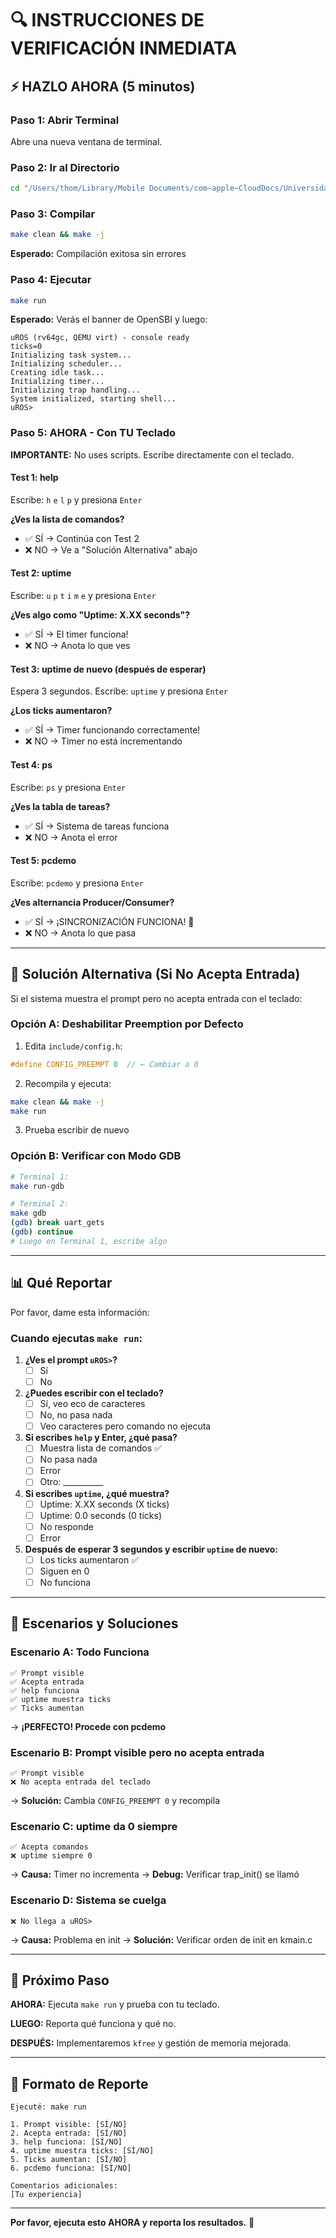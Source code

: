 # 🔍 INSTRUCCIONES DE VERIFICACIÓN INMEDIATA

## ⚡ HAZLO AHORA (5 minutos)

### Paso 1: Abrir Terminal

Abre una nueva ventana de terminal.

### Paso 2: Ir al Directorio

```bash
cd "/Users/thom/Library/Mobile Documents/com~apple~CloudDocs/Universidad/OS/mini-os"
```

### Paso 3: Compilar

```bash
make clean && make -j
```

**Esperado:** Compilación exitosa sin errores

### Paso 4: Ejecutar

```bash
make run
```

**Esperado:** Verás el banner de OpenSBI y luego:
```
uROS (rv64gc, QEMU virt) - console ready
ticks=0
Initializing task system...
Initializing scheduler...
Creating idle task...
Initializing timer...
Initializing trap handling...
System initialized, starting shell...
uROS>
```

### Paso 5: AHORA - Con TU Teclado

**IMPORTANTE:** No uses scripts. Escribe directamente con el teclado.

#### Test 1: help
Escribe: `h` `e` `l` `p` y presiona `Enter`

**¿Ves la lista de comandos?**
- ✅ SÍ → Continúa con Test 2
- ❌ NO → Ve a "Solución Alternativa" abajo

#### Test 2: uptime  
Escribe: `u` `p` `t` `i` `m` `e` y presiona `Enter`

**¿Ves algo como "Uptime: X.XX seconds"?**
- ✅ SÍ → El timer funciona!
- ❌ NO → Anota lo que ves

#### Test 3: uptime de nuevo (después de esperar)
Espera 3 segundos.
Escribe: `uptime` y presiona `Enter`

**¿Los ticks aumentaron?**
- ✅ SÍ → Timer funcionando correctamente!
- ❌ NO → Timer no está incrementando

#### Test 4: ps
Escribe: `ps` y presiona `Enter`

**¿Ves la tabla de tareas?**
- ✅ SÍ → Sistema de tareas funciona
- ❌ NO → Anota el error

#### Test 5: pcdemo
Escribe: `pcdemo` y presiona `Enter`

**¿Ves alternancia Producer/Consumer?**
- ✅ SÍ → ¡SINCRONIZACIÓN FUNCIONA! 🎉
- ❌ NO → Anota lo que pasa

---

## 🔧 Solución Alternativa (Si No Acepta Entrada)

Si el sistema muestra el prompt pero no acepta entrada con el teclado:

### Opción A: Deshabilitar Preemption por Defecto

1. Edita `include/config.h`:
```c
#define CONFIG_PREEMPT 0  // ← Cambiar a 0
```

2. Recompila y ejecuta:
```bash
make clean && make -j
make run
```

3. Prueba escribir de nuevo

### Opción B: Verificar con Modo GDB

```bash
# Terminal 1:
make run-gdb

# Terminal 2:
make gdb
(gdb) break uart_gets
(gdb) continue
# Luego en Terminal 1, escribe algo
```

---

## 📊 Qué Reportar

Por favor, dame esta información:

### Cuando ejecutas `make run`:

1. **¿Ves el prompt `uROS>`?**
   - [ ] Sí
   - [ ] No

2. **¿Puedes escribir con el teclado?**
   - [ ] Sí, veo eco de caracteres
   - [ ] No, no pasa nada
   - [ ] Veo caracteres pero comando no ejecuta

3. **Si escribes `help` y Enter, ¿qué pasa?**
   - [ ] Muestra lista de comandos ✅
   - [ ] No pasa nada
   - [ ] Error
   - [ ] Otro: __________

4. **Si escribes `uptime`, ¿qué muestra?**
   - [ ] Uptime: X.XX seconds (X ticks)
   - [ ] Uptime: 0.0 seconds (0 ticks)
   - [ ] No responde
   - [ ] Error

5. **Después de esperar 3 segundos y escribir `uptime` de nuevo:**
   - [ ] Los ticks aumentaron ✅
   - [ ] Siguen en 0
   - [ ] No funciona

---

## 🎯 Escenarios y Soluciones

### Escenario A: Todo Funciona
```
✅ Prompt visible
✅ Acepta entrada
✅ help funciona
✅ uptime muestra ticks
✅ Ticks aumentan
```
→ **¡PERFECTO! Procede con pcdemo**

### Escenario B: Prompt visible pero no acepta entrada
```
✅ Prompt visible
❌ No acepta entrada del teclado
```
→ **Solución:** Cambia `CONFIG_PREEMPT 0` y recompila

### Escenario C: uptime da 0 siempre
```
✅ Acepta comandos
❌ uptime siempre 0
```
→ **Causa:** Timer no incrementa
→ **Debug:** Verificar trap_init() se llamó

### Escenario D: Sistema se cuelga
```
❌ No llega a uROS>
```
→ **Causa:** Problema en init
→ **Solución:** Verificar orden de init en kmain.c

---

## 🚀 Próximo Paso

**AHORA:** Ejecuta `make run` y prueba con tu teclado.

**LUEGO:** Reporta qué funciona y qué no.

**DESPUÉS:** Implementaremos `kfree` y gestión de memoria mejorada.

---

## 📝 Formato de Reporte

```
Ejecuté: make run

1. Prompt visible: [SÍ/NO]
2. Acepta entrada: [SÍ/NO]
3. help funciona: [SÍ/NO]
4. uptime muestra ticks: [SÍ/NO]
5. Ticks aumentan: [SÍ/NO]
6. pcdemo funciona: [SÍ/NO]

Comentarios adicionales:
[Tu experiencia]
```

---

**Por favor, ejecuta esto AHORA y reporta los resultados.** 🎯

